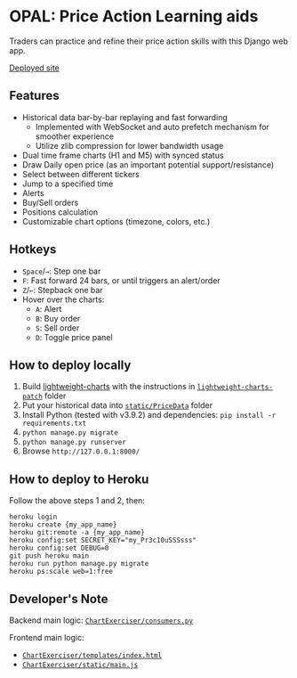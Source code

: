 # OPAL: Price Action Learning aids

Traders can practice and refine their price action skills with this Django web app.

[Deployed site](https://practicepriceaction.herokuapp.com?help=1)

## Features

* Historical data bar-by-bar replaying and fast forwarding
  * Implemented with WebSocket and auto prefetch mechanism for smoother experience
  * Utilize zlib compression for lower bandwidth usage
* Dual time frame charts (H1 and M5) with synced status
* Draw Daily open price (as an important potential support/resistance)
* Select between different tickers
* Jump to a specified time
* Alerts
* Buy/Sell orders
* Positions calculation
* Customizable chart options (timezone, colors, etc.)

## Hotkeys

* `Space`/`→`: Step one bar
* `F`: Fast forward 24 bars, or until triggers an alert/order
* `Z`/`←`: Stepback one bar
* Hover over the charts:
  * `A`: Alert
  * `B`: Buy order
  * `S`: Sell order
  * `D`: Toggle price panel

## How to deploy locally

1. Build [lightweight-charts](https://github.com/tradingview/lightweight-charts) with the instructions in [`lightweight-charts-patch`](https://github.com/randalhsu/OPAL/tree/main/lightweight-charts-patch) folder
2. Put your historical data into [`static/PriceData`](https://github.com/randalhsu/OPAL/tree/main/static/PriceData) folder
3. Install Python (tested with v3.9.2) and dependencies: `pip install -r requirements.txt`
4. `python manage.py migrate`
5. `python manage.py runserver`
6. Browse `http://127.0.0.1:8000/`

## How to deploy to Heroku

Follow the above steps 1 and 2, then:

```
heroku login
heroku create {my_app_name}
heroku git:remote -a {my_app_name}
heroku config:set SECRET_KEY="my_Pr3c10uSSSsss"
heroku config:set DEBUG=0
git push heroku main
heroku run python manage.py migrate
heroku ps:scale web=1:free
```

## Developer's Note

Backend main logic: [`ChartExerciser/consumers.py`](https://github.com/randalhsu/OPAL/blob/main/ChartExerciser/consumers.py)

Frontend main logic:
* [`ChartExerciser/templates/index.html`](https://github.com/randalhsu/OPAL/blob/main/ChartExerciser/templates/index.html)
* [`ChartExerciser/static/main.js`](https://github.com/randalhsu/OPAL/blob/main/ChartExerciser/static/main.js)
